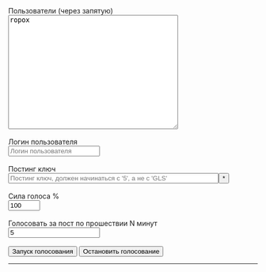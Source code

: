 <style>

img {
    width:22px;
    float:left; 
     margin:0;
}
label { display: block; width: 400px; }
</style>          

          
<div id="options" class="login">
<div>
    <label>Пользователи (через запятую)<br>
    <textarea id="voteaccounts" required rows="15" cols="40" placeholder="Аккаунты за которые голосовать. Через запятую" onkeyup="showAccounts(this)">ropox</textarea></label>
    <br>
    <label>Логин пользователя<br>
    <input id="username" type="text" required class="text" name="username" placeholder="Логин пользователя"></label>
    <br>
    <label for="k">Постинг ключ</label>
    <input id="k" type="password" required class="text" name="password" placeholder="Постинг ключ, должен начинаться с '5', а не с 'GLS'" size="50"><button onclick="toggleKey()" title="Показать ключ">*</button><br>
    <br>
    <label>Сила голоса %<br>
    <input id="votepower" type="number" class="text" value="100" name="text" min="0" max="100" size="15" placeholder="Сила голоса %"></label>
    <br>
    <label>Голосовать за пост по прошествии N минут<br>
    <input id="delay" type="number" class="text" value="5" name="text" min="0" size="15" placeholder="Задержка мин."></label>
    <input id="debug" type="hidden" value="off"/>
</div>
<br>
<button onclick="startVoting()" class="signin">
Запуск голосования
</button>
<button onclick="stopVoting()" class="signin">
Остaновить голосование
</button>
<div id="progress"></div>
<hr>
</div>
<div id="accounts_view"></div>
<div id="nicedata"></div>


<script src="golos.js"></script>
<script src="votebot.js" onload="recoverData()"></script>
